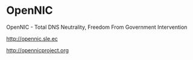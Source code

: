 OpenNIC
=======

OpenNIC - Total DNS Neutrality, Freedom From Government Intervention

http://opennic.sle.ec

http://opennicproject.org
